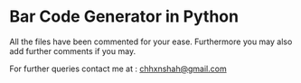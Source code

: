 # Bar Code Generator in Python

All the files have been commented for your ease. Furthermore you may also add further comments if you may.


For further queries contact me at : chhxnshah@gmail.com
